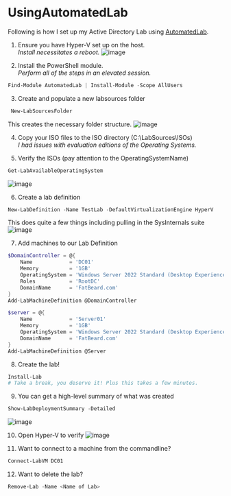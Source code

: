 # UsingAutomatedLab
Following is how I set up my Active Directory Lab using [AutomatedLab](https://automatedlab.org/en/latest/).
1. Ensure you have Hyper-V set up on the host.  <br>_Install necessitates a reboot._
![image](https://github.com/stahler/UsingAutomatedLab/assets/1991193/9647705f-dcb4-4f9a-a11e-3d8574330ab6)

2. Install the PowerShell module.<br>_Perform all of the steps in an elevated session._<br>
```PowerShell
Find-Module AutomatedLab | Install-Module -Scope AllUsers
```
3.  Create and populate a new labsources folder
```PowerShell
 New-LabSourcesFolder
```
This creates the necessary folder structure.
![image](https://github.com/stahler/UsingAutomatedLab/assets/1991193/9b51c690-09cb-4f1a-a963-8ff4d1c67c02)

4.  Copy your ISO files to the ISO directory (C:\LabSources\ISOs)<br>
_I had issues with evaluation editions of the Operating Systems._

5.  Verify the ISOs (pay attention to the OperatingSystemName)
```PowerShell
Get-LabAvailableOperatingSystem
```
![image](https://github.com/stahler/UsingAutomatedLab/assets/1991193/bb3b3c98-35a4-47f1-adbf-74dff2338cdd)

6. Create a lab definition
```PowerShell
New-LabDefinition -Name TestLab -DefaultVirtualizationEngine HyperV
```
This does quite a few things  including pulling in the SysInternals suite
![image](https://github.com/stahler/UsingAutomatedLab/assets/1991193/fce4f036-82ec-4fd1-9de3-6b17c5ff377c)

7. Add machines to our Lab Definition
```PowerShell
$DomainController = @{
    Name            = 'DC01'
    Memory          = '1GB'
    OperatingSystem = 'Windows Server 2022 Standard (Desktop Experience)'
    Roles           = 'RootDC'
    DomainName      = 'FatBeard.com'
}
Add-LabMachineDefinition @DomainController

$server = @{
    Name            = 'Server01'
    Memory          = '1GB'
    OperatingSystem = 'Windows Server 2022 Standard (Desktop Experience)'
    DomainName      = 'FatBeard.com'
}
Add-LabMachineDefinition @Server
```

8.  Create the lab!
```PowerShell
Install-Lab
# Take a break, you deserve it! Plus this takes a few minutes.
```
9.  You can get a high-level summary of what was created
```PowerShell
Show-LabDeploymentSummary -Detailed
```
![image](https://github.com/stahler/UsingAutomatedLab/assets/1991193/62249470-eb56-4830-8c20-a2e72651e760)

10.  Open Hyper-V to verify
![image](https://github.com/stahler/UsingAutomatedLab/assets/1991193/3589f518-8d2a-4f43-b549-35708418b3ec)

11. Want to connect to a machine from the commandline?
```PowerShell
Connect-LabVM DC01
```

12.  Want to delete the lab?
```PowerShell
Remove-Lab -Name <Name of Lab>
```

 
